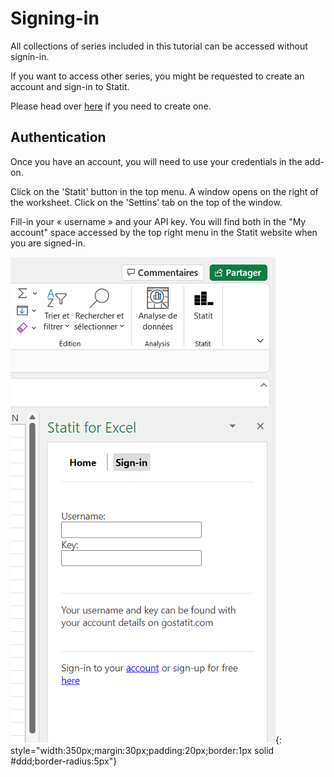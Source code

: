 # Signing-in

All collections of series included in this tutorial can be accessed without signin-in. 

If you want to access other series, you might be requested to create an account and sign-in to Statit. 

Please head over [here](https://gostatit.com/sign) if you need to create one. 

## Authentication

Once you have an account, you will need to use your credentials in the add-on. 

Click on the 'Statit' button in the top menu. A window opens on the right of the worksheet. Click on the 'Settins' tab on the top of the window.

Fill-in your « username » and your API key.  You will find both in the "My account" space accessed by the top right menu in the Statit website when you are signed-in.

![Installer complément](/img/user-fr_excel_index_5.png){: style="width:350px;margin:30px;padding:20px;border:1px solid #ddd;border-radius:5px"}
